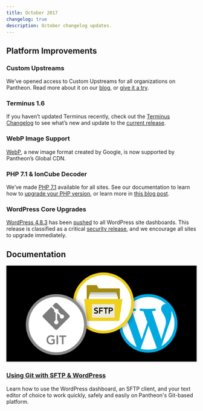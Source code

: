 ```yaml
---
title: October 2017
changelog: true
description: October changelog updates.
---
```


## Platform Improvements

### Custom Upstreams
We’ve opened access to Custom Upstreams for all organizations on Pantheon. Read more about it on our [blog](https://pantheon.io/blog/announcing-new-pantheon-upstream-workflow), or [give it a try](/guides/custom-upstream).

### Terminus 1.6
If you haven’t updated Terminus recently, check out the <a href="/docs/terminus/updates#changelog" data-proofer-ignore>Terminus Changelog</a> to see what’s new and update to the <a href="/docs/terminus/updates#update-to-the-current-release-" data-proofer-ignore>current release</a>.

### WebP Image Support
[WebP](https://developers.google.com/speed/webp/), a new image format created by Google, is now supported by Pantheon’s Global CDN.

### PHP 7.1 & IonCube Decoder
We’ve made [PHP 7.1](http://www.php.net/ChangeLog-7.php#7.1.0) available for all sites.  See our documentation to learn how to [upgrade your PHP version](/guides/php/php-versions), or learn more in [this blog post](https://pantheon.io/blog/php-71-ioncube-decoder-now-available-all-sites-pantheon).

### WordPress Core Upgrades
[WordPress 4.8.3](https://codex.wordpress.org/Version_4.8.3) has been [pushed](https://github.com/pantheon-systems/WordPress/pull/139) to all WordPress site dashboards. This release is classified as a critical [security release](https://status.pantheon.io/incidents/gd6ls2q28j2h), and we encourage all sites to upgrade immediately.

## Documentation

<a href="/docs/guides/wordpress-git/">

![WordPress Development](../images/assets/git-sftp-wp-docs-guide.png)

</a>

### [Using Git with SFTP & WordPress](/guides/wordpress-git)
Learn how to use the WordPress dashboard, an SFTP client, and your text editor of choice to work quickly, safely and easily on Pantheon's Git-based platform.
